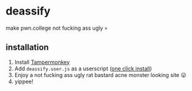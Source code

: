 # deassify
make pwn.college not fucking ass ugly 💀

## installation
1. Install [Tampermonkey](https://www.tampermonkey.net/)
2. Add `deassify.user.js` as a userscript ([one click install](https://greasyfork.org/en/scripts/515698-deassify))
3. Enjoy a not fucking ass ugly rat bastard acne monster looking site 😛
4. yippee!
